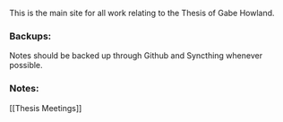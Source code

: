 This is the main site for all work relating to the Thesis of Gabe Howland.

### Backups:
Notes should be backed up through Github and Syncthing whenever possible.

### Notes:
[[Thesis Meetings]]
